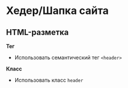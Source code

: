 # Хедер/Шапка сайта

## HTML-разметка
**Тег**
- Использовать семантический тег `<header>`

**Класс**
- Использовать класс `header`